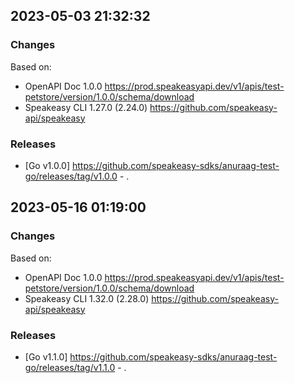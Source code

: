 

## 2023-05-03 21:32:32
### Changes
Based on:
- OpenAPI Doc 1.0.0 https://prod.speakeasyapi.dev/v1/apis/test-petstore/version/1.0.0/schema/download
- Speakeasy CLI 1.27.0 (2.24.0) https://github.com/speakeasy-api/speakeasy
### Releases
- [Go v1.0.0] https://github.com/speakeasy-sdks/anuraag-test-go/releases/tag/v1.0.0 - .

## 2023-05-16 01:19:00
### Changes
Based on:
- OpenAPI Doc 1.0.0 https://prod.speakeasyapi.dev/v1/apis/test-petstore/version/1.0.0/schema/download
- Speakeasy CLI 1.32.0 (2.28.0) https://github.com/speakeasy-api/speakeasy
### Releases
- [Go v1.1.0] https://github.com/speakeasy-sdks/anuraag-test-go/releases/tag/v1.1.0 - .
